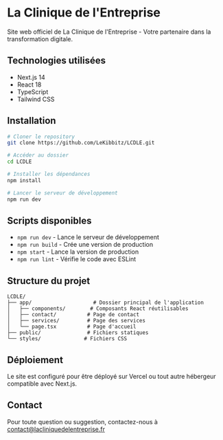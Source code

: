 # La Clinique de l'Entreprise

Site web officiel de La Clinique de l'Entreprise - Votre partenaire dans la transformation digitale.

## Technologies utilisées

- Next.js 14
- React 18
- TypeScript
- Tailwind CSS

## Installation

```bash
# Cloner le repository
git clone https://github.com/LeKibbitz/LCDLE.git

# Accéder au dossier
cd LCDLE

# Installer les dépendances
npm install

# Lancer le serveur de développement
npm run dev
```

## Scripts disponibles

- `npm run dev` - Lance le serveur de développement
- `npm run build` - Crée une version de production
- `npm start` - Lance la version de production
- `npm run lint` - Vérifie le code avec ESLint

## Structure du projet

```
LCDLE/
├── app/                    # Dossier principal de l'application
│   ├── components/        # Composants React réutilisables
│   ├── contact/          # Page de contact
│   ├── services/         # Page des services
│   └── page.tsx          # Page d'accueil
├── public/               # Fichiers statiques
└── styles/              # Fichiers CSS
```

## Déploiement

Le site est configuré pour être déployé sur Vercel ou tout autre hébergeur compatible avec Next.js.

## Contact

Pour toute question ou suggestion, contactez-nous à contact@lacliniquedelentreprise.fr 